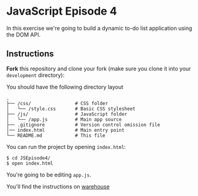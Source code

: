 # JavaScript Episode 4

In this exercise we're going to build a dynamic to-do list application
using the DOM API.

## Instructions

**Fork** this repository and clone your fork (make sure you clone it into your `development` directory):

You should have the following directory layout

```
.
├── /css/                # CSS folder
│   └── /style.css       # Basic CSS stylesheet
├── /js/                 # JavaScript folder
│   └── /app.js          # Main app source
├── .gitignore           # Version control omission file
│── index.html           # Main entry point
└── README.md            # This file
```

You can run the project by opening `index.html`:

```
$ cd JSEpisode4/
$ open index.html
```

You're going to be editing `app.js`.

You'll find the instructions on [warehouse]()
